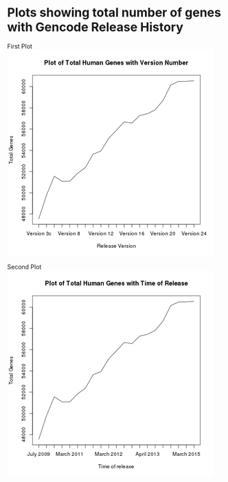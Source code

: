 Plots showing total number of genes with Gencode Release History
================================================================

First Plot 
<img src="TotalGenesPlot1.png">

Second Plot
<img src="TotalGenesPlot2.png">


